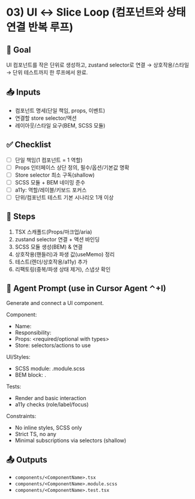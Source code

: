 # 03) UI ↔ Slice Loop (컴포넌트와 상태 연결 반복 루프)

## 🎯 Goal
UI 컴포넌트를 작은 단위로 생성하고, zustand selector로 연결 → 상호작용/스타일 → 단위 테스트까지 한 루프에서 완료.

## 📥 Inputs
- 컴포넌트 명세(단일 책임, props, 이벤트)
- 연결할 store selector/액션
- 레이아웃/스타일 요구(BEM, SCSS 모듈)

## ✅ Checklist
- [ ] 단일 책임(1 컴포넌트 = 1 역할)
- [ ] Props 인터페이스 상단 정의, 필수/옵션/기본값 명확
- [ ] Store selector 최소 구독(shallow)
- [ ] SCSS 모듈 + BEM 네이밍 준수
- [ ] a11y: 역할/레이블/키보드 포커스
- [ ] 단위/컴포넌트 테스트 기본 시나리오 1개 이상

## 🧩 Steps
1) TSX 스캐폴드(Props/마크업/aria)
2) zustand selector 연결 + 액션 바인딩
3) SCSS 모듈 생성(BEM) & 연결
4) 상호작용(핸들러)과 파생 값(useMemo) 정리
5) 테스트(렌더/상호작용/a11y) 추가
6) 리팩토링(중복/파생 상태 제거), 스냅샷 확인

## 🤖 Agent Prompt (use in Cursor Agent ⌃+I)
Generate and connect a UI component.

Component:
- Name: <ComponentName>
- Responsibility: <single purpose>
- Props: <required/optional with types>
- Store: selectors/actions to use

UI/Styles:
- SCSS module: <ComponentName>.module.scss
- BEM block: .<ComponentName>

Tests:
- Render and basic interaction
- a11y checks (role/label/focus)

Constraints:
- No inline styles, SCSS only
- Strict TS, no any
- Minimal subscriptions via selectors (shallow)


## 📤 Outputs
- `components/<ComponentName>.tsx`
- `components/<ComponentName>.module.scss`
- `components/<ComponentName>.test.tsx`
